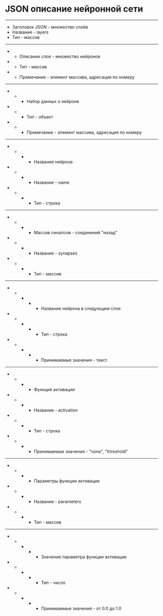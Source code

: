 # JSON описание нейронной сети

* * *
* Заголовок JSON - множество слоёв
* Название - layers
* Тип - массив
* * *
* * Описание слоя - множество нейронов
* * Тип - массив
* * Примечание - элемент массива, адресация по номеру
* * *
* * * Набор данных о нейроне
* * * Тип - объект
* * * Примечание - элемент массива, адресация по номеру
* * *
* * * * Название нейрона
* * * * Название - name
* * * * Тип - строка
* * *
* * * * Массив синапсов - соединений "назад"
* * * * Название - synapses
* * * * Тип - массив
* * *
* * * * * Название нейрона в следующем слое
* * * * * Тип - строка 
* * * * * Принимаемые значения - текст
* * *
* * * * Функция активации
* * * * Название - activation
* * * * Тип - строка
* * * * Принимаемые значения - "none", "threshold"
* * *
* * * * Параметры функции активации
* * * * Название - parameters
* * * * Тип - массив
* * *
* * * * * Значение параметра функции активации
* * * * * Тип - число
* * * * * Принимаемые значения - от 0.0 до 1.0